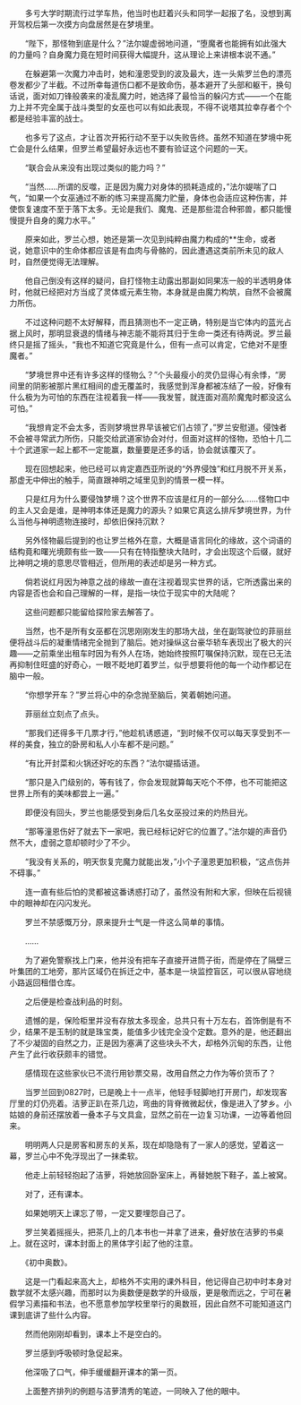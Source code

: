 　　多亏大学时期流行过学车热，他当时也赶着兴头和同学一起报了名，没想到离开驾校后第一次摸方向盘居然是在梦境里。

　　“陛下，那怪物到底是什么？”法尔媞虚弱地问道，“堕魔者也能拥有如此强大的力量吗？自身魔力竟在短时间获得大幅提升，这从理论上来讲根本说不通。”

　　在躲避第一次魔力冲击时，她和潼恩受到的波及最大，连一头紫罗兰色的漂亮卷发都少了半截。不过所幸每道伤口都不是致命伤，基本避开了头部和躯干，换句话说，面对如刀锋般袭来的凌乱魔力时，她选择了最恰当的躲闪方式——一个在能力上并不完全属于战斗类型的女巫也可以有如此表现，不得不说塔其拉幸存者个个都是经验丰富的战士。

　　也多亏了这点，才让首次开拓行动不至于以失败告终。虽然不知道在梦境中死亡会是什么结果，但罗兰希望最好永远也不要有验证这个问题的一天。

　　“联合会从来没有出现过类似的能力吗？”

　　“当然……所谓的反噬，正是因为魔力对身体的损耗造成的，”法尔媞喘了口气，“如果一个女巫通过不断的练习来提高魔力贮量，身体也会适应这种伤害，并使恢复速度不至于落下太多。无论是我们、魔鬼、还是那些混合种邪兽，都只能慢慢提升自身的魔力水平。”

　　原来如此，罗兰心想，她还是第一次见到纯粹由魔力构成的**生命，或者说，她意识中的生命体都应该是有血肉与骨骼的，因此遭遇这类前所未见的敌人时，自然便觉得无法理解。

　　他自己倒没有这样的疑问，自打怪物主动露出那副如同果冻一般的半透明身体时，他就已经把对方当成了灵体或元素生物，本身就是由魔力构筑，自然不会被魔力所伤。

　　不过这种问题不太好解释，而且猜测也不一定正确，特别是当它体内的蓝光占据上风时，那明显衰退的情绪与神志能不能将其归于生命一类还有待两说。罗兰最终只是摇了摇头，“我也不知道它究竟是什么，但有一点可以肯定，它绝对不是堕魔者。”

　　“梦境世界中还有许多这样的怪物么？”个头最瘦小的灵仍显得心有余悸，“房间里的阴影被那片黑红相间的虚无覆盖时，我感觉到浑身都被冻结了一般，好像有什么极为为可怕的东西在注视着我一样——我发誓，就连面对高阶魔鬼时都没这么可怕。”

　　“我想肯定不会太多，否则梦境世界早该被它们占领了，”罗兰安慰道。侵蚀者不会被寻常武力所伤，只能交给武道家协会对付，但面对这样的怪物，恐怕十几二十个武道家一起上都不一定能赢，数量要是还多的话，协会就该覆灭了。

　　现在回想起来，他已经可以肯定嘉西亚所说的“外界侵蚀”和红月脱不开关系，那虚无中伸出的触手，简直跟神明之域里见到的情景一模一样。

　　只是红月为什么要侵蚀梦境？这个世界不应该是红月的一部分么……怪物口中的主人又会是谁，是神明本体还是魔力的源头？如果它真这么排斥梦境世界，为什么当他与神明遗物连接时，却依旧保持沉默？

　　另外怪物最后提到的也让罗兰格外在意，大概是语言同化的缘故，这个词语的结构竟和曙光境颇有些一致——只有在特指整块大陆时，才会出现这个后缀，就好比神明之境的意思尽管相近，但所用的表述却是另一种方式。

　　倘若说红月因为神意之战的缘故一直在注视着现实世界的话，它所透露出来的内容是否也会和自己理解的一样，是指一块位于现实中的大陆呢？

　　这些问题都只能留给探险家去解答了。

　　当然，也不是所有女巫都在沉思刚刚发生的那场大战，坐在副驾驶位的菲丽丝便将战斗后的凝重情绪完全抛到了脑后。她对操纵这台豪华轿车表现出了极大的兴趣——之前乘坐出租车时因为有外人在场，她始终按照叮嘱保持沉默，现在已无法再抑制住旺盛的好奇心，一眼不眨地盯着罗兰，似乎想要将他的每一个动作都记在脑中一般。

　　“你想学开车？”罗兰将心中的杂念抛至脑后，笑着朝她问道。

　　菲丽丝立刻点了点头。

　　“那我们还得多干几票才行，”他趁机诱惑道，“到时候不仅可以每天享受到不一样的美食，独立的卧房和私人小车都不是问题。”

　　“有比开封菜和火锅还好吃的东西？”法尔媞插话道。

　　“那只是入门级别的，等有钱了，你会发现就算每天吃个不停，也不可能把这世界上所有的美味都尝上一遍。”

　　即便没有回头，罗兰也能感受到身后几名女巫投过来的灼热目光。

　　“那等潼恩伤好了就去下一家吧，我已经标记好它的位置了。”法尔媞的声音仍然不大，虚弱之意却顿时少了不少。

　　“我没有关系的，明天恢复完魔力就能出发，”小个子潼恩更加积极，“这点伤并不碍事。”

　　连一直有些后怕的灵都被这番诱惑打动了，虽然没有附和大家，但映在后视镜中的眼神却在闪闪发光。

　　罗兰不禁感慨万分，原来提升士气是一件这么简单的事情。

　　……

　　为了避免警察找上门来，他并没有把车子直接开进筒子街，而是停在了隔壁三叶集团的工地旁，那片区域仍在拆迁之中，基本是一块监控盲区，可以很从容地绕小路返回租借仓库。

　　之后便是检查战利品的时刻。

　　遗憾的是，保险柜里并没有存放太多现金，总共只有十万左右，首饰倒是有不少，结果不是玉制的就是珠宝类，能值多少钱完全没个定数。意外的是，他还翻出了不少凝固的自然之力，正是因为塞满了这些块头不大，却格外沉甸的东西，让他产生了此行收获颇丰的错觉。

　　感情现在这些家伙已不流行用钞票交易，改用自然之力作为等价货币了？

　　当罗兰回到0827时，已是晚上十一点半，他轻手轻脚地打开房门，却发现客厅里的灯仍亮着。洁萝正趴在茶几边，弯曲的背脊微微起伏，像是进入了梦乡。小姑娘的身前还摆放着一叠本子与文具盒，显然之前在一边复习功课，一边等着他回来。

　　明明两人只是房客和房东的关系，现在却隐隐有了一家人的感觉，望着这一幕，罗兰心中不免浮现出了一抹柔软。

　　他走上前轻轻抱起了洁萝，将她放回卧室床上，再替她脱下鞋子，盖上被窝。

　　对了，还有课本。

　　如果她明天上课忘了带，一定又要埋怨自己了。

　　罗兰笑着摇摇头，把茶几上的几本书也一并拿了进来，叠好放在洁萝的书桌上。就在这时，课本封面上的黑体字引起了他的注意。

　　《初中奥数》。

　　这是一门看起来高大上，却格外不实用的课外科目，他记得自己初中时本身对数学就不太感兴趣，而那时以为奥数便是数学的升级版，更是敬而远之，宁可在暑假学习素描和书法，也不愿意参加学校里举行的奥数班，因此自然不可能知道这门课到底讲了些什么内容。

　　然而他刚刚却看到，课本上不是空白的。

　　罗兰感到呼吸顿时急促起来。

　　他深吸了口气，伸手缓缓翻开课本的第一页。

　　上面整齐排列的例题与洁萝清秀的笔迹，一同映入了他的眼中。
